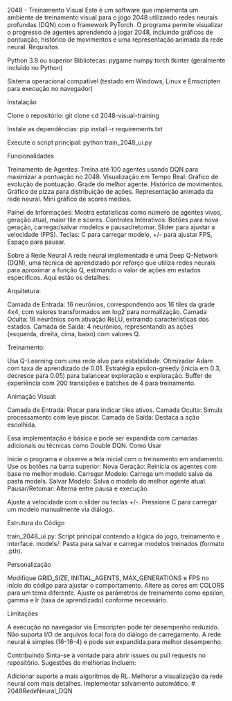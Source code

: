 2048 - Treinamento Visual
Este é um software que implementa um ambiente de treinamento visual para o jogo 2048 utilizando redes neurais profundas (DQN) com o framework PyTorch. O programa permite visualizar o progresso de agentes aprendendo a jogar 2048, incluindo gráficos de pontuação, histórico de movimentos e uma representação animada da rede neural.
Requisitos

Python 3.8 ou superior
Bibliotecas:
pygame
numpy
torch
tkinter (geralmente incluído no Python)


Sistema operacional compatível (testado em Windows, Linux e Emscripten para execução no navegador)

Instalação

Clone o repositório:
git clone 
cd 2048-visual-training


Instale as dependências:
pip install -r requirements.txt


Execute o script principal:
python train_2048_ui.py



Funcionalidades

Treinamento de Agentes: Treina até 100 agentes usando DQN para maximizar a pontuação no 2048.
Visualização em Tempo Real: 
Gráfico de evolução de pontuação.
Grade do melhor agente.
Histórico de movimentos.
Gráfico de pizza para distribuição de ações.
Representação animada da rede neural.
Mini gráfico de scores médios.


Painel de Informações: Mostra estatísticas como número de agentes vivos, geração atual, maior tile e scores.
Controles Interativos:
Botões para nova geração, carregar/salvar modelos e pausar/retomar.
Slider para ajustar a velocidade (FPS).
Teclas: C para carregar modelo, +/- para ajustar FPS, Espaço para pausar.



Sobre a Rede Neural
A rede neural implementada é uma Deep Q-Network (DQN), uma técnica de aprendizado por reforço que utiliza redes neurais para aproximar a função Q, estimando o valor de ações em estados específicos. Aqui estão os detalhes:

Arquitetura: 

Camada de Entrada: 16 neurônios, correspondendo aos 16 tiles da grade 4x4, com valores transformados em log2 para normalização.
Camada Oculta: 16 neurônios com ativação ReLU, extraindo características dos estados.
Camada de Saída: 4 neurônios, representando as ações (esquerda, direita, cima, baixo) com valores Q.


Treinamento: 

Usa Q-Learning com uma rede alvo para estabilidade.
Otimizador Adam com taxa de aprendizado de 0.01.
Estratégia epsilon-greedy (inicia em 0.3, decresce para 0.05) para balancear exploração e exploração.
Buffer de experiência com 200 transições e batches de 4 para treinamento.


Animação Visual: 

Camada de Entrada: Piscar para indicar tiles ativos.
Camada Oculta: Simula processamento com leve piscar.
Camada de Saída: Destaca a ação escolhida.



Essa implementação é básica e pode ser expandida com camadas adicionais ou técnicas como Double DQN.
Como Usar

Inicie o programa e observe a tela inicial com o treinamento em andamento.
Use os botões na barra superior:
Nova Geração: Reinicia os agentes com base no melhor modelo.
Carregar Modelo: Carrega um modelo salvo da pasta models.
Salvar Modelo: Salva o modelo do melhor agente atual.
Pausar/Retomar: Alterna entre pausa e execução.


Ajuste a velocidade com o slider ou teclas +/-.
Pressione C para carregar um modelo manualmente via diálogo.

Estrutura do Código

train_2048_ui.py: Script principal contendo a lógica do jogo, treinamento e interface.
models/: Pasta para salvar e carregar modelos treinados (formato .pth).

Personalização

Modifique GRID_SIZE, INITIAL_AGENTS, MAX_GENERATIONS e FPS no início do código para ajustar o comportamento.
Altere as cores em COLORS para um tema diferente.
Ajuste os parâmetros de treinamento como epsilon, gamma e lr (taxa de aprendizado) conforme necessário.

Limitações

A execução no navegador via Emscripten pode ter desempenho reduzido.
Não suporta I/O de arquivos local fora do diálogo de carregamento.
A rede neural é simples (16-16-4) e pode ser expandida para melhor desempenho.

Contribuindo
Sinta-se à vontade para abrir issues ou pull requests no repositório. Sugestões de melhorias incluem:

Adicionar suporte a mais algoritmos de RL.
Melhorar a visualização da rede neural com mais detalhes.
Implementar salvamento automático.
#   2 0 4 8 _ R e d e _ N e u r a l _ D Q N  
 